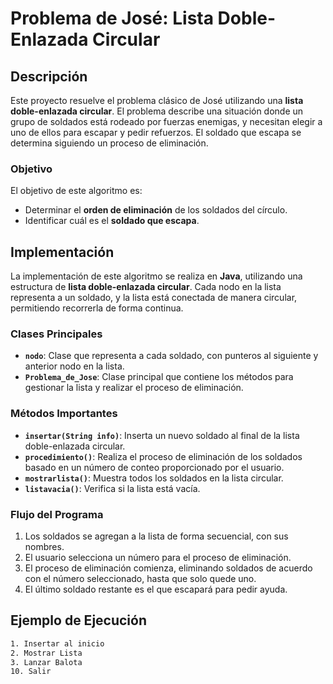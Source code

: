 # Problema de José: Lista Doble-Enlazada Circular

## Descripción

Este proyecto resuelve el problema clásico de José utilizando una **lista doble-enlazada circular**. El problema describe una situación donde un grupo de soldados está rodeado por fuerzas enemigas, y necesitan elegir a uno de ellos para escapar y pedir refuerzos. El soldado que escapa se determina siguiendo un proceso de eliminación.

### Objetivo
El objetivo de este algoritmo es:
- Determinar el **orden de eliminación** de los soldados del círculo.
- Identificar cuál es el **soldado que escapa**.

## Implementación

La implementación de este algoritmo se realiza en **Java**, utilizando una estructura de **lista doble-enlazada circular**. Cada nodo en la lista representa a un soldado, y la lista está conectada de manera circular, permitiendo recorrerla de forma continua.

### Clases Principales
- **`nodo`**: Clase que representa a cada soldado, con punteros al siguiente y anterior nodo en la lista.
- **`Problema_de_Jose`**: Clase principal que contiene los métodos para gestionar la lista y realizar el proceso de eliminación.

### Métodos Importantes
- **`insertar(String info)`**: Inserta un nuevo soldado al final de la lista doble-enlazada circular.
- **`procedimiento()`**: Realiza el proceso de eliminación de los soldados basado en un número de conteo proporcionado por el usuario.
- **`mostrarlista()`**: Muestra todos los soldados en la lista circular.
- **`listavacia()`**: Verifica si la lista está vacía.

### Flujo del Programa
1. Los soldados se agregan a la lista de forma secuencial, con sus nombres.
2. El usuario selecciona un número para el proceso de eliminación.
3. El proceso de eliminación comienza, eliminando soldados de acuerdo con el número seleccionado, hasta que solo quede uno.
4. El último soldado restante es el que escapará para pedir ayuda.

## Ejemplo de Ejecución

```bash
1. Insertar al inicio
2. Mostrar Lista
3. Lanzar Balota
10. Salir
